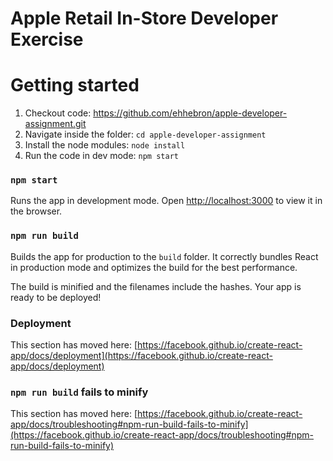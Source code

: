 # Apple Retail In-Store Developer Exercise 
# Getting started 

1. Checkout code: https://github.com/ehhebron/apple-developer-assignment.git
1. Navigate inside the folder: `cd apple-developer-assignment`
1. Install the node modules: `node install`
1. Run the code in dev mode: `npm start` 

### `npm start`

Runs the app in development mode. 
Open [http://localhost:3000](http://localhost:3000) to view it in the browser.

### `npm run build`

Builds the app for production to the `build` folder.
It correctly bundles React in production mode and optimizes the build for the best performance.

The build is minified and the filenames include the hashes.
Your app is ready to be deployed!

### Deployment

This section has moved here: [https://facebook.github.io/create-react-app/docs/deployment](https://facebook.github.io/create-react-app/docs/deployment)

### `npm run build` fails to minify

This section has moved here: [https://facebook.github.io/create-react-app/docs/troubleshooting#npm-run-build-fails-to-minify](https://facebook.github.io/create-react-app/docs/troubleshooting#npm-run-build-fails-to-minify)
